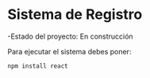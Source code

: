 <h1> Sistema de Registro</h1>

-Estado del proyecto: En construcción 

Para ejecutar el sistema debes poner:

```npm install react```

